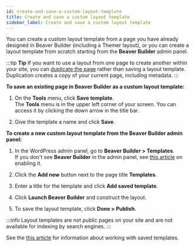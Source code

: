 ```yaml
---
id: create-and-save-a-custom-layout-template
title: Create and save a custom layout template
sidebar_label: Create and save a custom layout template
---
```


You can create a custom layout template from a page you have already designed
in Beaver Builder (including a Themer layout), or you can create a layout
template from scratch starting from the **Beaver Builder** admin panel.

:::tip **Tip**
If you want to use a layout from one page to create another within
your site, you can [duplicate the page](/beaver-builder/getting-started/bb-editor-basics/duplicate-your-beaver-builder-layout-to-another-page.md) rather than saving a layout template.
Duplication creates a copy of your current page, including metadata.
:::

**To save an existing page in Beaver Builder as a custom layout template:**

  1. On the **Tools** menu, click **Save template**.  
The **Tools** menu is in the upper left corner of your screen. You can access
it by clicking the down arrow in the title bar.

  2. Give the template a name and click **Save**.

**To create a new custom layout template from the Beaver Builder admin
panel:**

  1. In the WordPress admin panel, go to **Beaver Builder > Templates**.  
If you don't see **Beaver Builder** in the admin panel, see [this article](/beaver-builder/troubleshooting/miscellaneous/cant-find-the-beaver-builder-menu-in-the-admin-panel.md) on enabling it.

  2. Click the **Add new** button next to the page title **Templates**.
  3. Enter a title for the template and click **Add saved template**.
  4. Click **Launch Beaver Builder** and construct the layout.
  5. To save the layout template, click **Done > Publish**.

:::info
Layout templates are not public pages on your site and are not available for indexing by search engines.
:::

See the [this article](/beaver-builder/layouts/templates/layout-templates-overview.md) for information about working with saved templates.
